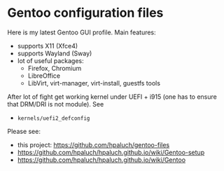 # Gentoo configuration files

Here is my latest Gentoo GUI profile. Main features:

* supports X11 (Xfce4)
* supports Wayland (Sway)
* lot of useful packages:
  - Firefox, Chromium
  - LibreOffice
  - LibVirt, virt-manager, virt-install, guestfs tools

After lot of fight get working kernel under UEFI + i915 (one
has to ensure that DRM/DRI is not module). See
- `kernels/uefi2_defconfig`

Please see:
- this project: https://github.com/hpaluch/gentoo-files
- https://github.com/hpaluch/hpaluch.github.io/wiki/Gentoo-setup
- https://github.com/hpaluch/hpaluch.github.io/wiki/Gentoo

